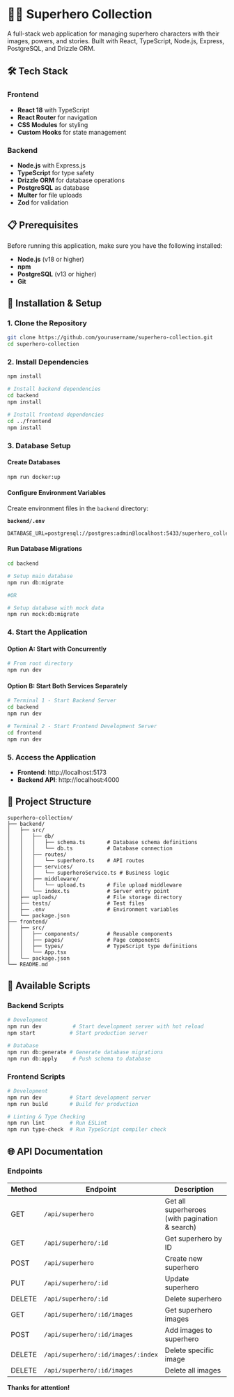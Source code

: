 # 🦸‍♂️ Superhero Collection

A full-stack web application for managing superhero characters with their images, powers, and stories. Built with React, TypeScript, Node.js, Express, PostgreSQL, and Drizzle ORM.

## 🛠️ Tech Stack

### Frontend
- **React 18** with TypeScript
- **React Router** for navigation
- **CSS Modules** for styling
- **Custom Hooks** for state management

### Backend
- **Node.js** with Express.js
- **TypeScript** for type safety
- **Drizzle ORM** for database operations
- **PostgreSQL** as database
- **Multer** for file uploads
- **Zod** for validation

## 📋 Prerequisites

Before running this application, make sure you have the following installed:

- **Node.js** (v18 or higher)
- **npm**
- **PostgreSQL** (v13 or higher)
- **Git**

## 🚀 Installation & Setup

### 1. Clone the Repository

```bash
git clone https://github.com/yourusername/superhero-collection.git
cd superhero-collection
```

### 2. Install Dependencies

```bash
npm install

# Install backend dependencies
cd backend
npm install

# Install frontend dependencies
cd ../frontend
npm install
```

### 3. Database Setup

#### Create Databases

```bash
npm run docker:up
```

#### Configure Environment Variables

Create environment files in the `backend` directory:

**`backend/.env`**
```env
DATABASE_URL=postgresql://postgres:admin@localhost:5433/superhero_collection
```

#### Run Database Migrations

```bash
cd backend

# Setup main database
npm run db:migrate

#OR

# Setup database with mock data
npm run mock:db:migrate
```

### 4. Start the Application

#### Option A: Start with Concurrently

```bash
# From root directory
npm run dev
```

#### Option B: Start Both Services Separately

```bash
# Terminal 1 - Start Backend Server
cd backend
npm run dev

# Terminal 2 - Start Frontend Development Server
cd frontend
npm run dev
```

### 5. Access the Application

- **Frontend**: http://localhost:5173
- **Backend API**: http://localhost:4000

## 📁 Project Structure

```
superhero-collection/
├── backend/
│   ├── src/
│   │   ├── db/
│   │   │   ├── schema.ts       # Database schema definitions
│   │   │   └── db.ts           # Database connection
│   │   ├── routes/
│   │   │   └── superhero.ts    # API routes
│   │   ├── services/
│   │   │   └── superheroService.ts # Business logic
│   │   ├── middleware/
│   │   │   └── upload.ts       # File upload middleware
│   │   └── index.ts            # Server entry point
│   ├── uploads/                # File storage directory
│   ├── tests/                  # Test files
│   ├── .env                    # Environment variables
│   └── package.json
├── frontend/
│   ├── src/
│   │   ├── components/         # Reusable components
│   │   ├── pages/              # Page components
│   │   ├── types/              # TypeScript type definitions
│   │   └── App.tsx
│   └── package.json
└── README.md
```

## 🔧 Available Scripts

### Backend Scripts

```bash
# Development
npm run dev          # Start development server with hot reload
npm start           # Start production server

# Database
npm run db:generate # Generate database migrations
npm run db:apply     # Push schema to database
```

### Frontend Scripts

```bash
# Development
npm run dev         # Start development server
npm run build       # Build for production

# Linting & Type Checking
npm run lint        # Run ESLint
npm run type-check  # Run TypeScript compiler check
```

## 🌐 API Documentation

### Endpoints

| Method | Endpoint | Description |
|--------|----------|-------------|
| GET | `/api/superhero` | Get all superheroes (with pagination & search) |
| GET | `/api/superhero/:id` | Get superhero by ID |
| POST | `/api/superhero` | Create new superhero |
| PUT | `/api/superhero/:id` | Update superhero |
| DELETE | `/api/superhero/:id` | Delete superhero |
| GET | `/api/superhero/:id/images` | Get superhero images |
| POST | `/api/superhero/:id/images` | Add images to superhero |
| DELETE | `/api/superhero/:id/images/:index` | Delete specific image |
| DELETE | `/api/superhero/:id/images` | Delete all images |

**Thanks for attention!**
